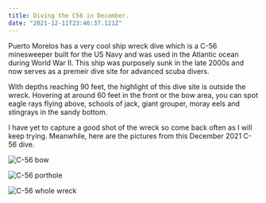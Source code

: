 ```yaml
---
title: Diving the C56 in December.
date: "2021-12-11T23:46:37.121Z"
---
```


Puerto Morelos has a very cool ship wreck dive which is a C-56 minesweeper built for the US Navy and was used in the Atlantic ocean during World War II. This ship was purposely sunk in the late 2000s and now serves as a premeir dive site for advanced scuba divers.

With depths reaching 90 feet, the highlight of this dive site is outside the wreck. Hovering at around 60 feet in the front or the bow area, you can spot eagle rays flying above, schools of jack, giant grouper, moray eels and stingrays in the sandy bottom.

I have yet to capture a good shot of the wreck so come back often as I will keep trying. Meanwhile, here are the pictures from this December 2021 C-56 dive.

![C-56 bow](./bow-wreck.jpg)

![C-56 porthole](./porthole.jpg)

![C-56 whole wreck](./wreck.jpg)
